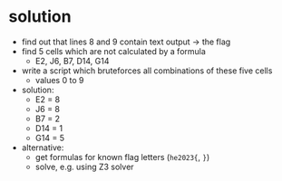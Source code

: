 # solution
- find out that lines 8 and 9 contain text output -> the flag
- find 5 cells which are not calculated by a formula
  - E2, J6, B7, D14, G14
- write a script which bruteforces all combinations of these five cells
  - values 0 to 9
- solution:
    - E2 = 8
    - J6 = 8
    - B7 = 2
    - D14 = 1
    - G14 = 5
- alternative:
  - get formulas for known flag letters (`he2023{`, `}`)
  - solve, e.g. using Z3 solver